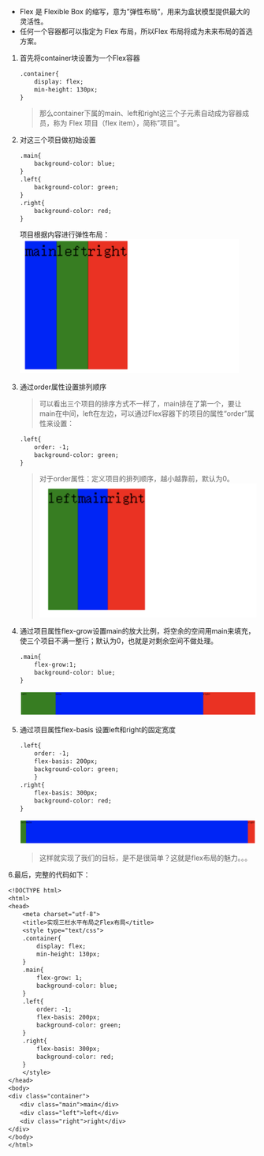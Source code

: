 - Flex 是 Flexible Box 的缩写，意为”弹性布局”，用来为盒状模型提供最大的灵活性。
- 任何一个容器都可以指定为 Flex 布局，所以Flex 布局将成为未来布局的首选方案。
　　
1. 首先将container块设置为一个Flex容器
    ```
    .container{
        display: flex;
        min-height: 130px;
    }
    ```
    > 那么container下属的main、left和right这三个子元素自动成为容器成员，称为 Flex 项目（flex item），简称”项目”。
　　
2. 对这三个项目做初始设置
    ```
    .main{
        background-color: blue;
    }
    .left{
        background-color: green;
    }
    .right{
        background-color: red;
    }
    ```
    项目根据内容进行弹性布局：
    ![Flex.png](./imgs/Flex/2.png)

3. 通过order属性设置排列顺序
    > 可以看出三个项目的排序方式不一样了，main排在了第一个，要让main在中间，left在左边，可以通过Flex容器下的项目的属性“order”属性来设置：
    ```
    .left{
        order: -1;
        background-color: green;
    }
    ```
    > 对于order属性：定义项目的排列顺序，越小越靠前，默认为0。
    ![Flex.png](./imgs/Flex/3.png)

4. 通过项目属性flex-grow设置main的放大比例，将空余的空间用main来填充，使三个项目不满一整行；默认为0，也就是对剩余空间不做处理。
    ```
    .main{
        flex-grow:1;
        background-color: blue;
    }
    ```
    ![Flex.png](./imgs/Flex/4.png)

5. 通过项目属性flex-basis 设置left和right的固定宽度
    ```
    .left{
        order: -1;
        flex-basis: 200px;
        background-color: green;
        }
    .right{
        flex-basis: 300px;
        background-color: red;
    }
    ```
    ![Flex.png](./imgs/Flex/5.png)

    > 这样就实现了我们的目标，是不是很简单？这就是flex布局的魅力。。。

6.最后，完整的代码如下：
```
<!DOCTYPE html>
<html>
<head>
    <meta charset="utf-8">
    <title>实现三栏水平布局之Flex布局</title>
    <style type="text/css">
    .container{
        display: flex;
        min-height: 130px;
    }
    .main{
        flex-grow: 1;
        background-color: blue;
    }
    .left{
        order: -1;
        flex-basis: 200px;
        background-color: green;
    }
    .right{
        flex-basis: 300px;
        background-color: red;
    }
    </style>
</head>
<body>
<div class="container">
　　<div class="main">main</div>
　　<div class="left">left</div>
　　<div class="right">right</div>
</div>
</body>
</html>
```